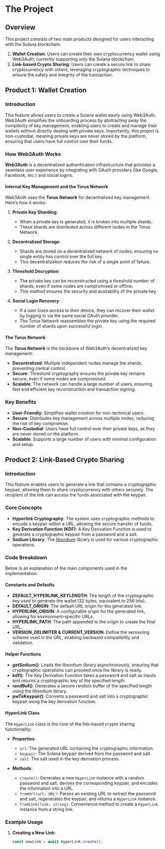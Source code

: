 # The Project

## Overview

This project consists of two main products designed for users interacting with the Solana blockchain:

1. **Wallet Creation**: Users can create their own cryptocurrency wallet using Web3Auth, currently supporting only the Solana blockchain.
2. **Link-based Crypto Sharing**: Users can create a secure link to share cryptocurrency with others, leveraging cryptographic techniques to ensure the safety and integrity of the transaction.

## Product 1: Wallet Creation

### Introduction

This feature allows users to create a Solana wallet easily using Web3Auth. Web3Auth simplifies the onboarding process by abstracting away the complexity of key management, enabling users to create and manage their wallets without directly dealing with private keys. Importantly, this project is non-custodial, meaning private keys are never stored by the platform, ensuring that users have full control over their funds.

### How Web3Auth Works

**Web3Auth** is a decentralized authentication infrastructure that provides a seamless user experience by integrating with OAuth providers (like Google, Facebook, etc.) and social logins.

#### Internal Key Management and the Torus Network

Web3Auth uses the **Torus Network** for decentralized key management. Here’s how it works:

1. **Private Key Sharding**:

   - When a private key is generated, it is broken into multiple shards.
   - These shards are distributed across different nodes in the Torus Network.

2. **Decentralized Storage**:

   - Shards are stored on a decentralized network of nodes, ensuring no single entity has control over the full key.
   - This decentralization reduces the risk of a single point of failure.

3. **Threshold Decryption**:

   - The private key can be reconstructed using a threshold number of shards, even if some nodes are compromised or offline.
   - This method ensures the security and availability of the private key.

4. **Social Login Recovery**:
   - If a user loses access to their device, they can recover their wallet by logging in via the same social OAuth provider.
   - The Torus Network reassembles the private key using the required number of shards upon successful login.

#### The Torus Network

The **Torus Network** is the backbone of Web3Auth’s decentralized key management:

- **Decentralized**: Multiple independent nodes manage the shards, preventing central control.
- **Secure**: Threshold cryptography ensures the private key remains secure, even if some nodes are compromised.
- **Scalable**: The network can handle a large number of users, ensuring fast and efficient key reconstruction and transaction signing.

### Key Benefits

- **User-Friendly**: Simplifies wallet creation for non-technical users.
- **Secure**: Distributes key management across multiple nodes, reducing the risk of key compromise.
- **Non-Custodial**: Users have full control over their private keys, as they are never stored on the platform.
- **Scalable**: Supports a large number of users with minimal configuration and setup.

## Product 2: Link-Based Crypto Sharing

### Introduction

This feature enables users to generate a link that contains a cryptographic keypair, allowing them to share cryptocurrency with others securely. The recipient of the link can access the funds associated with the keypair.

### Core Concepts

- **Hyperlink Cryptography**: The system uses cryptographic methods to encode a keypair within a URL, allowing the secure transfer of funds.
- **Key Derivation Function (KDF)**: A Key Derivation Function is used to generate a cryptographic keypair from a password and a salt.
- **Sodium Library**: The [libsodium](https://libsodium.gitbook.io/doc/) library is used for various cryptographic operations.

### Code Breakdown

Below is an explanation of the main components used in the implementation:

#### Constants and Defaults

- **DEFAULT_HYPERLINK_KEYLENGTH**: The length of the cryptographic key used to generate the wallet (32 bytes, equivalent to 256 bits).
- **DEFAULT_ORIGIN**: The default URL origin for the generated link.
- **HYPERLINK_ORIGIN**: A configurable origin for the generated link, allowing for environment-specific URLs.
- **HYPERLINK_PATH**: The path appended to the origin to create the final URL.
- **VERSION_DELIMITER & CURRENT_VERSION**: Define the versioning scheme used in the URL, enabling backward compatibility and validation.

#### Helper Functions

- **getSodium()**: Loads the libsodium library asynchronously, ensuring that cryptographic operations can proceed once the library is ready.
- **kdf()**: The Key Derivation Function takes a password and salt as inputs and returns a cryptographic key of the specified length.
- **randBuf()**: Generates a secure random buffer of the specified length using the libsodium library.
- **pwToKeypair()**: Converts a password and salt into a cryptographic keypair using the key derivation function.

#### HyperLink Class

The `HyperLink` class is the core of the link-based crypto sharing functionality:

- **Properties**:

  - `url`: The generated URL containing the cryptographic information.
  - `keypair`: The Solana keypair derived from the password and salt.
  - `salt`: The salt used in the key derivation process.

- **Methods**:
  - `create()`: Generates a new `HyperLink` instance with a random password and salt, derives the corresponding keypair, and encodes the information into a URL.
  - `fromUrl(url: URL)`: Parses an existing URL to extract the password and salt, regenerates the keypair, and returns a `HyperLink` instance.
  - `fromLink(link: string)`: Convenience method to create a `HyperLink` instance from a string link.

### Example Usage

1. **Creating a New Link**:
   ```typescript
   const newLink = await HyperLink.create();
   ```
